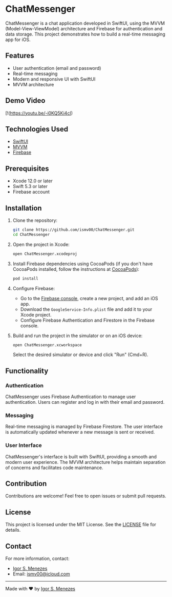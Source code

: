 # ChatMessenger

ChatMessenger is a chat application developed in SwiftUI, using the MVVM (Model-View-ViewModel) architecture and Firebase for authentication and data storage. This project demonstrates how to build a real-time messaging app for iOS.

## Features

- User authentication (email and password)
- Real-time messaging
- Modern and responsive UI with SwiftUI
- MVVM architecture

## Demo Video

[!(https://youtu.be/-i0KQ5Ki4cI)

## Technologies Used

- [SwiftUI](https://developer.apple.com/xcode/swiftui/)
- [MVVM](https://en.wikipedia.org/wiki/Model–view–viewmodel)
- [Firebase](https://firebase.google.com/)

## Prerequisites

- Xcode 12.0 or later
- Swift 5.3 or later
- Firebase account

## Installation

1. Clone the repository:

    ```bash
    git clone https://github.com/ismv00/ChatMessenger.git
    cd ChatMessenger
    ```

2. Open the project in Xcode:

    ```bash
    open ChatMessenger.xcodeproj
    ```

3. Install Firebase dependencies using CocoaPods (if you don't have CocoaPods installed, follow the instructions at [CocoaPods](https://cocoapods.org/)):

    ```bash
    pod install
    ```

4. Configure Firebase:
    - Go to the [Firebase console](https://console.firebase.google.com/), create a new project, and add an iOS app.
    - Download the `GoogleService-Info.plist` file and add it to your Xcode project.
    - Configure Firebase Authentication and Firestore in the Firebase console.

5. Build and run the project in the simulator or on an iOS device:

    ```bash
    open ChatMessenger.xcworkspace
    ```

    Select the desired simulator or device and click "Run" (Cmd+R).


## Functionality

### Authentication

ChatMessenger uses Firebase Authentication to manage user authentication. Users can register and log in with their email and password.

### Messaging

Real-time messaging is managed by Firebase Firestore. The user interface is automatically updated whenever a new message is sent or received.

### User Interface

ChatMessenger's interface is built with SwiftUI, providing a smooth and modern user experience. The MVVM architecture helps maintain separation of concerns and facilitates code maintenance.

## Contribution

Contributions are welcome! Feel free to open issues or submit pull requests.

## License

This project is licensed under the MIT License. See the [LICENSE](LICENSE) file for details.

## Contact

For more information, contact:

- [Igor S. Menezes](https://github.com/ismv00)
- Email: ismv00@icloud.com

---

Made with ❤️ by [Igor S. Menezes](https://github.com/ismv00)


